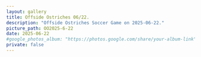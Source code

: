 ```yaml
---
layout: gallery
title: Offside Ostriches 06/22.
description: "Offside Ostriches Soccer Game on 2025-06-22."
picture_path: OO2025-6-22
date: 2025-06-22
#google_photos_album: "https://photos.google.com/share/your-album-link"
private: false
---
```

